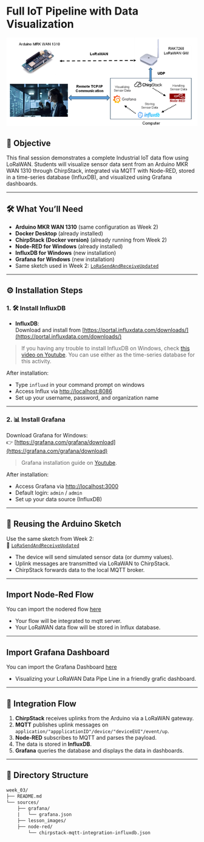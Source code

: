 
# Full IoT Pipeline with Data Visualization 

<div align="center">
    <img src="./lesson_images/lorawan_pipeline.png" alt="LoRaWAN Pipeline" width="600"/>
</div>

## 🎯 Objective

This final session demonstrates a complete Industrial IoT data flow using LoRaWAN. Students will visualize sensor data sent from an Arduino MKR WAN 1310 through ChirpStack, integrated via MQTT with Node-RED, stored in a time-series database (InfluxDB), and visualized using Grafana dashboards.

---

## 🛠️ What You’ll Need

- **Arduino MKR WAN 1310** (same configuration as Week 2)
- **Docker Desktop** (already installed)
- **ChirpStack (Docker version)** (already running from Week 2)
- **Node-RED for Windows** (already installed)
- **InfluxDB for Windows** (new installation)
- **Grafana for Windows** (new installation)
- Same sketch used in Week 2: [`LoRaSendAndReceiveUpdated`](../../week_02/sources/LoRaSendAndReceiveUpdated/)

---

## ⚙️ Installation Steps

### 1. 🛠️ Install InfluxDB

- **InfluxDB**:  
  Download and install from [https://portal.influxdata.com/downloads/](https://portal.influxdata.com/downloads/)

> If you having any trouble to install InfluxDB on Windows, check [this video on Youtube](https://www.youtube.com/watch?v=C-Anc1OeOpg).
> You can use either as the time-series database for this activity.

After installation:
- Type `influxd` in your command prompt on windows
- Access Influx via [http://localhost:8086](http://localhost:8086)  
- Set up your username, password, and organization name

---

### 2. 📊 Install Grafana

Download Grafana for Windows:  
👉 [https://grafana.com/grafana/download](https://grafana.com/grafana/download)

> Grafana installation guide on [Youtube](https://www.youtube.com/watch?v=v7Bxka2Fb1g).

After installation:
- Access Grafana via [http://localhost:3000](http://localhost:3000)  
- Default login: `admin` / `admin`  
- Set up your data source (InfluxDB)

---

## 🔁 Reusing the Arduino Sketch

Use the same sketch from Week 2:  
📂 [`LoRaSendAndReceiveUpdated`](../../week_02/sources/LoRaSendAndReceiveUpdated/)

- The device will send simulated sensor data (or dummy values).
- Uplink messages are transmitted via LoRaWAN to ChirpStack.
- ChirpStack forwards data to the local MQTT broker.

---

## Import Node-Red Flow

You can import the nodered flow [here](./node-red/chirpstack-mqtt-integration-influxdb.json)
- Your flow will be integrated to mqtt server.
- Your LoRaWAN data flow will be stored in Influx database.

---

## Import Grafana Dashboard

You can import the Grafana Dashboard [here](./grafana/grafana.json)
- Visualizing your LoRaWAN Data Pipe Line in a friendly grafic dashboard.

---

## 🔗 Integration Flow

1. **ChirpStack** receives uplinks from the Arduino via a LoRaWAN gateway.
2. **MQTT** publishes uplink messages on `application/"appplicationID"/device/"deviceEUI"/event/up`.
3. **Node-RED** subscribes to MQTT and parses the payload.
4. The data is stored in **InfluxDB**.
5. **Grafana** queries the database and displays the data in dashboards.

---

## 📂 Directory Structure

```plaintext
week_03/
├── README.md
└── sources/
    ├── grafana/
    |   └── grafana.json 
    ├── lesson_images/
    ├── node-red/
        └── chirpstack-mqtt-integration-influxdb.json
     


